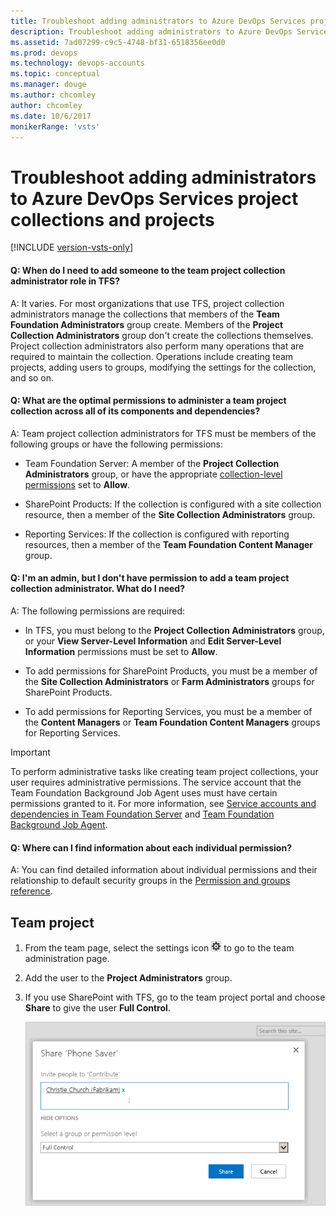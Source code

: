 ```yaml
---
title: Troubleshoot adding administrators to Azure DevOps Services project collections and projects
description: Troubleshoot adding administrators to Azure DevOps Services project collections and projects 
ms.assetid: 7ad07299-c9c5-4748-bf31-6518356ee0d0
ms.prod: devops
ms.technology: devops-accounts
ms.topic: conceptual
ms.manager: douge  
ms.author: chcomley
author: chcomley
ms.date: 10/6/2017
monikerRange: 'vsts'
---
```


# Troubleshoot adding administrators to Azure DevOps Services project collections and projects

[!INCLUDE [version-vsts-only](../../_shared/version-vsts-only.md)]

#### Q: When do I need to add someone to the team project collection administrator role in TFS?

A: It varies. For most organizations that use TFS, project collection administrators manage the collections that members of the **Team Foundation Administrators** group create. Members of the **Project Collection Administrators** group don't create the collections themselves. Project collection administrators also perform many operations that are required to maintain the collection. Operations include creating team projects, adding users to groups, modifying the settings for the collection, and so on.

#### Q: What are the optimal permissions to administer a team project collection across all of its components and dependencies?

A: Team project collection administrators for TFS must be members of the following groups or have the following permissions:

- Team Foundation Server: A member of the **Project Collection Administrators** group, or have the appropriate [collection-level permissions](../../organizations/security/permissions.md#collection) set to **Allow**.

- SharePoint Products: If the collection is configured with a site collection resource, then a member of the **Site Collection Administrators** group.

- Reporting Services: If the collection is configured with reporting resources, then a member of the **Team Foundation Content Manager** group.

#### Q: I'm an admin, but I don't have permission to add a team project collection administrator. What do I need?

A: The following permissions are required:

- In TFS, you must belong to the **Project Collection Administrators** group, or your **View Server-Level Information** and **Edit Server-Level Information** permissions must be set to **Allow**.

- To add permissions for SharePoint Products, you must be a member of the **Site Collection Administrators** or **Farm Administrators** groups for SharePoint Products.

- To add permissions for Reporting Services, you must be a member of the **Content Managers** or **Team Foundation Content Managers** groups for Reporting Services.

> [!Important]
> To perform administrative tasks like creating team project collections, your user requires administrative permissions. The service account that the Team Foundation Background Job Agent uses must have certain permissions granted to it. For more information, see [Service accounts and dependencies in Team Foundation Server](/tfs/server/admin/service-accounts-dependencies-tfs) and [Team Foundation Background Job Agent](/tfs/server/architecture/background-job-agent).

#### Q: Where can I find information about each individual permission? 

A: You can find detailed information about individual permissions and their relationship to default security groups in the [Permission and groups reference](../../organizations/security/permissions.md).

## Team project

1. From the team page, select the settings icon ![Settings icon](_img/admin-gear-icon.png) to go to the team administration page.

1. Add the user to the **Project Administrators** group.

1. If you use SharePoint with TFS, go to the team project portal and choose **Share** to give the user **Full Control**.

   ![Choose the SharePoint group and add users](_img/add-administrator-tfs/invite-administrators.png)

